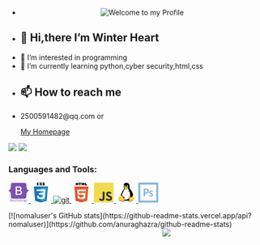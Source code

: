 - <div align="center">
  <img src="https://github.com/BrunnerLivio/brunnerlivio/blob/master/images/welcome.png?raw=true" style="max-width: 100%;" alt="Welcome to my Profile" />
- <h2>👋 Hi,there I’m Winter Heart
- 👀 I’m interested in programming
- 🌱 I’m currently learning python,cyber security,html,css
- <h2>📫 How to reach me 
- <p>2500591482@qq.com or</p> <a href="https://whgal.top/">My Homepage</a>
  <!-- 浏览量和天气 -->
 <p>
  <a href="https://count.caoyus.com/"><img src="https://count.getloli.com/get/@:caoyus"></a>
  <img src="https://weather-icon.journeyad.repl.co/@shanghai?v=1" >
 </p>
  
<h3 align="left">Languages and Tools:</h3>
<a href="https://getbootstrap.com" target="_blank"> <img src="https://raw.githubusercontent.com/devicons/devicon/master/icons/bootstrap/bootstrap-plain-wordmark.svg" alt="bootstrap" width="40" height="40"/> </a> <a href="https://www.w3schools.com/css/" target="_blank"> <img src="https://raw.githubusercontent.com/devicons/devicon/master/icons/css3/css3-original-wordmark.svg" alt="css3" width="40" height="40"/> </a> <a href="https://git-scm.com/" target="_blank"> <img src="https://www.vectorlogo.zone/logos/git-scm/git-scm-icon.svg" alt="git" width="40" height="40"/> </a> <a href="https://www.w3.org/html/" target="_blank"> <img src="https://raw.githubusercontent.com/devicons/devicon/master/icons/html5/html5-original-wordmark.svg" alt="html5" width="40" height="40"/> </a> <a href="https://developer.mozilla.org/en-US/docs/Web/JavaScript" target="_blank"> <img src="https://raw.githubusercontent.com/devicons/devicon/master/icons/javascript/javascript-original.svg" alt="javascript" width="40" height="40"/> </a> <a href="https://www.linux.org/" target="_blank"> <img src="https://raw.githubusercontent.com/devicons/devicon/master/icons/linux/linux-original.svg" alt="linux" width="40" height="40"/> </a> <a href="https://www.photoshop.com/en" target="_blank"> <img src="https://raw.githubusercontent.com/devicons/devicon/master/icons/photoshop/photoshop-line.svg" alt="photoshop" width="40" height="40"/> </a></p>
[![nomaluser's GitHub stats](https://github-readme-stats.vercel.app/api?nomaluser)](https://github.com/anuraghazra/github-readme-stats)
 <img align='right' src='https://cdn.jsdelivr.net/gh/moezx/cdn@3.2.1/img/other/iloli.gif' width='200'>
<!---
nomaluser/nomaluser is a ✨ special ✨ repository because its `README.md` (this file) appears on your GitHub profile.
You can click the Preview link to take a look at your changes.
--->
